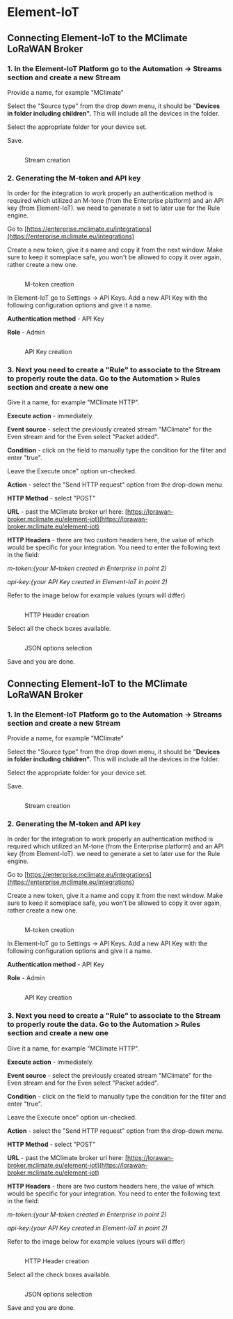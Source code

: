 # Element-IoT

## **Connecting Element-IoT to the MClimate LoRaWAN Broker**

### 1. In the Element-IoT Platform go to the Automation -> Streams section and create a new Stream

Provide a name, for example "MClimate"

Select the "Source type" from the drop down menu, it should be "**Devices in folder including children".** This will include all the devices in the folder.

Select the appropriate folder for your device set.

Save.

<figure><img src="../.gitbook/assets/image (4).png" alt=""><figcaption><p>Stream creation</p></figcaption></figure>

### 2. Generating the M-token and API key

In order for the integration to work properly an authentication method is required which utilized an M-tone (from the Enterprise platform) and an API key (from Element-IoT). we need to generate a set to later use for the Rule engine.

Go to [https://enterprise.mclimate.eu/integrations](https://enterprise.mclimate.eu/integrations)

Create a new token, give it a name and copy it from the next window. Make sure to keep it someplace safe, you won't be allowed to copy it over again, rather create a new one.

<figure><img src="../.gitbook/assets/image (8).png" alt=""><figcaption><p>M-token creation</p></figcaption></figure>

In Element-IoT go to Settings -> API Keys. Add a new API Key with the following configuration options and give it a name.

**Authentication method** - API Key

**Role** - Admin

<figure><img src="../.gitbook/assets/image (9).png" alt=""><figcaption><p>API Key creation</p></figcaption></figure>

### 3. Next you need to create a "Rule" to associate to the Stream to properly route the data. Go to the Automation > Rules section and create a new one

Give it a name, for example "MClimate HTTP".

**Execute action** - immediately.

**Event source** - select the previously created stream "MClimate" for the Even stream and for the Even select "Packet added".

**Condition** - click on the field to manually type the condition for the filter and enter "true".

Leave the Execute once" option un-checked.

**Action** - select the "Send HTTP request" option from the drop-down menu.

**HTTP Method** - select "POST"

**URL** - past the MClimate broker url here: [https://lorawan-broker.mclimate.eu/element-iot](https://lorawan-broker.mclimate.eu/element-iot)

**HTTP Headers** - there are two custom headers here, the value of which would be specific for your integration. You need to enter the following text in the field:

_m-token:{your M-token created in Enterprise in point 2)_

_api-key:{your API Key created in Element-IoT in point 2)_

Refer to the image below for example values (yours will differ)

<figure><img src="../.gitbook/assets/image (7).png" alt=""><figcaption><p>HTTP Header creation</p></figcaption></figure>

Select all the check boxes available.

<figure><img src="../.gitbook/assets/image (10).png" alt=""><figcaption><p>JSON options selection</p></figcaption></figure>

Save and you are done.

## **Connecting Element-IoT to the MClimate LoRaWAN Broker**

### 1. In the Element-IoT Platform go to the Automation -> Streams section and create a new Stream

Provide a name, for example "MClimate"

Select the "Source type" from the drop down menu, it should be "**Devices in folder including children".** This will include all the devices in the folder.

Select the appropriate folder for your device set.

Save.

<figure><img src="../.gitbook/assets/image (36).png" alt=""><figcaption><p>Stream creation</p></figcaption></figure>

### 2. Generating the M-token and API key

In order for the integration to work properly an authentication method is required which utilized an M-tone (from the Enterprise platform) and an API key (from Element-IoT). we need to generate a set to later use for the Rule engine.

Go to [https://enterprise.mclimate.eu/integrations](https://enterprise.mclimate.eu/integrations)

Create a new token, give it a name and copy it from the next window. Make sure to keep it someplace safe, you won't be allowed to copy it over again, rather create a new one.

<figure><img src="../.gitbook/assets/image (37).png" alt=""><figcaption><p>M-token creation</p></figcaption></figure>

In Element-IoT go to Settings -> API Keys. Add a new API Key with the following configuration options and give it a name.

**Authentication method** - API Key

**Role** - Admin

<figure><img src="../.gitbook/assets/image (38).png" alt=""><figcaption><p>API Key creation</p></figcaption></figure>

### 3. Next you need to create a "Rule" to associate to the Stream to properly route the data. Go to the Automation > Rules section and create a new one

Give it a name, for example "MClimate HTTP".

**Execute action** - immediately.

**Event source** - select the previously created stream "MClimate" for the Even stream and for the Even select "Packet added".

**Condition** - click on the field to manually type the condition for the filter and enter "true".

Leave the Execute once" option un-checked.

**Action** - select the "Send HTTP request" option from the drop-down menu.

**HTTP Method** - select "POST"

**URL** - past the MClimate broker url here: [https://lorawan-broker.mclimate.eu/element-iot](https://lorawan-broker.mclimate.eu/element-iot)

**HTTP Headers** - there are two custom headers here, the value of which would be specific for your integration. You need to enter the following text in the field:

_m-token:{your M-token created in Enterprise in point 2)_

_api-key:{your API Key created in Element-IoT in point 2)_

Refer to the image below for example values (yours will differ)

<figure><img src="../.gitbook/assets/image (13).png" alt=""><figcaption><p>HTTP Header creation</p></figcaption></figure>

Select all the check boxes available.

<figure><img src="../.gitbook/assets/image (14).png" alt=""><figcaption><p>JSON options selection</p></figcaption></figure>

Save and you are done.
